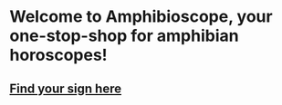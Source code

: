 # Welcome to Amphibioscope, your one-stop-shop for amphibian horoscopes!

## [Find your sign here](https://rdtarvin.github.io/amphibioscope/find-your-sign) 


